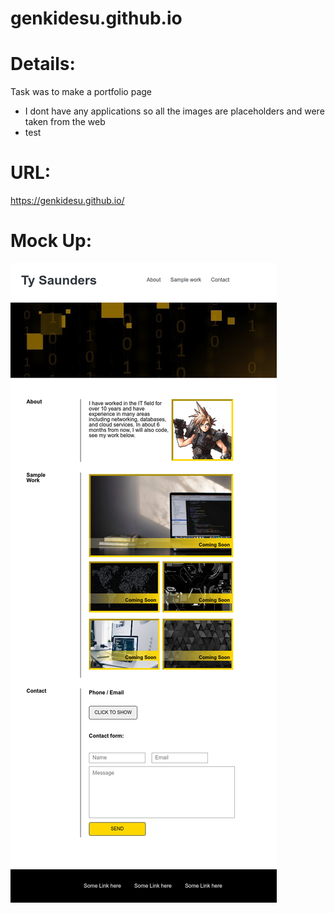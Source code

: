 # genkidesu.github.io

# Details:

Task was to make a portfolio page

- I dont have any applications so all the images are placeholders and were taken from the web
- test

# URL: 

https://genkidesu.github.io/

# Mock Up:

![Screen-capture of the site:](./assets/images/sitepicture.png)


